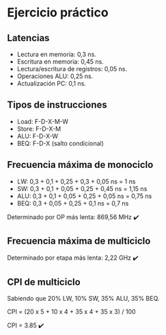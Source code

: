 # Ejercicio práctico

## Latencias
- Lectura en memoria:   0,3 ns.
- Escritura en memoria: 0,45 ns.
- Lectura/escritura de registros: 0,05 ns.
- Operaciones ALU:      0,25 ns.
- Actualización PC:     0,1 ns.

## Tipos de instrucciones
- Load: F-D-X-M-W
- Store: F-D-X-M
- ALU: F-D-X-W
- BEQ: F-D-X        (salto condicional)

## Frecuencia máxima de monociclo
- LW: 0,3 + 0,1 + 0,25 + 0,3 + 0,05 ns = 1 ns
- SW: 0,3 + 0,1 + 0,05 + 0,25 + 0,45 ns = 1,15 ns
- ALU: 0,3 + 0,1 + 0,05 + 0,25 + 0,05 ns = 0,75 ns
- BEQ: 0,3 + 0,05 + 0,25 + 0,1 ns = 0,7 ns

Determinado por OP más lenta: 869,56 MHz ✔️

## Frecuencia máxima de multiciclo
Determinado por etapa más lenta: 2,22 GHz ✔️

## CPI de multiciclo
Sabiendo que 20% LW, 10% SW, 35% ALU, 35% BEQ.

CPI = (20 x 5 + 10 x 4 + 35 x 4 + 35 x 3) / 100

CPI = 3.85 ✔️